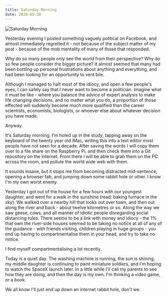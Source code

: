 ```yaml
---
title: Saturday Morning
date: 2020-05-30
---
```


![Saturday Morning](https://source.unsplash.com/X6cChncECA8/1600x900)

Yesterday evening I posted something vaguely political on Facebook, and almost immediately regretted it - not because of the subject matter of my post - because of the mob mentality of many of those that responded.

Why do so many people only see the world from their perspective? Why do so few people consider the bigger picture? It almost seemed that many had been bottling up personal frustrations about anything and everything, and had been looking for an opportunity to vent bile.

Although I managed to halt most of the idiocy, and open a few people's eyes, I can safely say that I never want to become a politician. Imagine what it must be like - where you balance the advice of expert analysis to make life changing decisions, and no matter what you do, a proportion of those effected will suddenly become much more qualified than the career scientists, economists, biologists, or whoever else about whatever decision you have made.

Anyway.

It's Saturday morning. I'm holed up in the study, tapping away on the keyboard of the twenty year old iMac, writing this into a text editor most people have not seen for a decade. After saving the words I will copy them over to a file share on the Raspberry Pi, and then check them into a Git repository on the internet. From there I will be able to grab them on the PC across the room, and pollute the world wide web with them.

It sounds insane, but it stops me from becoming distracted mid-sentence, opening a browser tab, and jumping down some rabbit hole or other. I know I'm my own worst enemy.

Yesterday I got out of the house for a few hours with our youngest daughter, and went for a walk in the sunshine (read: baking furnace in the sky). We walked over a nearby hill that looks out over town, and then out along the river and back - about twelve kilometres or so. Along the way we saw geese, cows, and all manner of idiotic people disregarding social distancing rules. There seems to be a link with money and idiocy - the 1% that own the river-side houses seemed to be taking no notice at all of any of the guidance - with friends visiting, children playing in huge groups - you end up having to compartmentalise them in your head, and try to take no notice.

I find myself compartmentalising a lot recently.

Today is a quiet day. The washing machine is running, the sun is shining, my middle daughter is continuing to paint miniature soldiers, and I'm hoping to watch the SpaceX launch later. In a little while I'll call my parents to see how they are doing, and then the day is my own. I'm thinking a video game, or a book.

We all know I'll just end up down an internet rabbit hole, don't we.